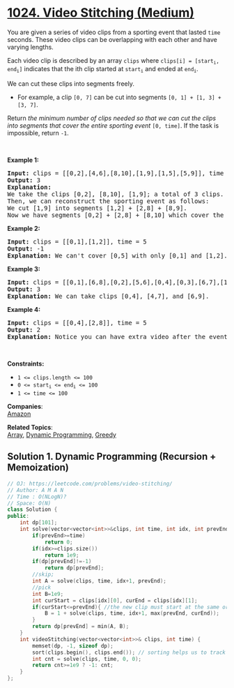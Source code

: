 # [1024. Video Stitching (Medium)](https://leetcode.com/problems/video-stitching/)

<p>You are given a series of video clips from a sporting event that lasted <code>time</code> seconds. These video clips can be overlapping with each other and have varying lengths.</p>

<p>Each video clip is described by an array <code>clips</code> where <code>clips[i] = [start<sub>i</sub>, end<sub>i</sub>]</code> indicates that the ith clip started at <code>start<sub>i</sub></code> and ended at <code>end<sub>i</sub></code>.</p>

<p>We can cut these clips into segments freely.</p>

<ul>
	<li>For example, a clip <code>[0, 7]</code> can be cut into segments <code>[0, 1] + [1, 3] + [3, 7]</code>.</li>
</ul>

<p>Return <em>the minimum number of clips needed so that we can cut the clips into segments that cover the entire sporting event</em> <code>[0, time]</code>. If the task is impossible, return <code>-1</code>.</p>

<p>&nbsp;</p>
<p><strong>Example 1:</strong></p>

<pre><strong>Input:</strong> clips = [[0,2],[4,6],[8,10],[1,9],[1,5],[5,9]], time = 10
<strong>Output:</strong> 3
<strong>Explanation:</strong> 
We take the clips [0,2], [8,10], [1,9]; a total of 3 clips.
Then, we can reconstruct the sporting event as follows:
We cut [1,9] into segments [1,2] + [2,8] + [8,9].
Now we have segments [0,2] + [2,8] + [8,10] which cover the sporting event [0, 10].
</pre>

<p><strong>Example 2:</strong></p>

<pre><strong>Input:</strong> clips = [[0,1],[1,2]], time = 5
<strong>Output:</strong> -1
<strong>Explanation:</strong> We can't cover [0,5] with only [0,1] and [1,2].
</pre>

<p><strong>Example 3:</strong></p>

<pre><strong>Input:</strong> clips = [[0,1],[6,8],[0,2],[5,6],[0,4],[0,3],[6,7],[1,3],[4,7],[1,4],[2,5],[2,6],[3,4],[4,5],[5,7],[6,9]], time = 9
<strong>Output:</strong> 3
<strong>Explanation:</strong> We can take clips [0,4], [4,7], and [6,9].
</pre>

<p><strong>Example 4:</strong></p>

<pre><strong>Input:</strong> clips = [[0,4],[2,8]], time = 5
<strong>Output:</strong> 2
<strong>Explanation:</strong> Notice you can have extra video after the event ends.
</pre>

<p>&nbsp;</p>
<p><strong>Constraints:</strong></p>

<ul>
	<li><code>1 &lt;= clips.length &lt;= 100</code></li>
	<li><code>0 &lt;= start<sub>i</sub> &lt;= end<sub>i</sub> &lt;= 100</code></li>
	<li><code>1 &lt;= time &lt;= 100</code></li>
</ul>


**Companies**:  
[Amazon](https://leetcode.com/company/amazon)

**Related Topics**:  
[Array](https://leetcode.com/tag/array/), [Dynamic Programming](https://leetcode.com/tag/dynamic-programming/), [Greedy](https://leetcode.com/tag/greedy/)

## Solution 1. Dynamic Programming (Recursion + Memoization)

```cpp
// OJ: https://leetcode.com/problems/video-stitching/
// Author: A M A N
// Time : O(NLogN)?
// Space: O(N)
class Solution {
public:
    int dp[101];
    int solve(vector<vector<int>>&clips, int time, int idx, int prevEnd){
        if(prevEnd>=time)
            return 0;
        if(idx>=clips.size())
            return 1e9;
        if(dp[prevEnd]!=-1)
            return dp[prevEnd];
        //skip;
        int A = solve(clips, time, idx+1, prevEnd);
        //pick
        int B=1e9;
        int curStart = clips[idx][0], curEnd = clips[idx][1];
        if(curStart<=prevEnd){ //the new clip must start at the same or past minutes
            B = 1 + solve(clips, time, idx+1, max(prevEnd, curEnd));
        }
        return dp[prevEnd] = min(A, B);
    }
    int videoStitching(vector<vector<int>>& clips, int time) {
        memset(dp, -1, sizeof dp);
        sort(clips.begin(), clips.end()); // sorting helps us to track only the current ending time in recursion
        int cnt = solve(clips, time, 0, 0);
        return cnt>=1e9 ? -1: cnt;
    }
};
```